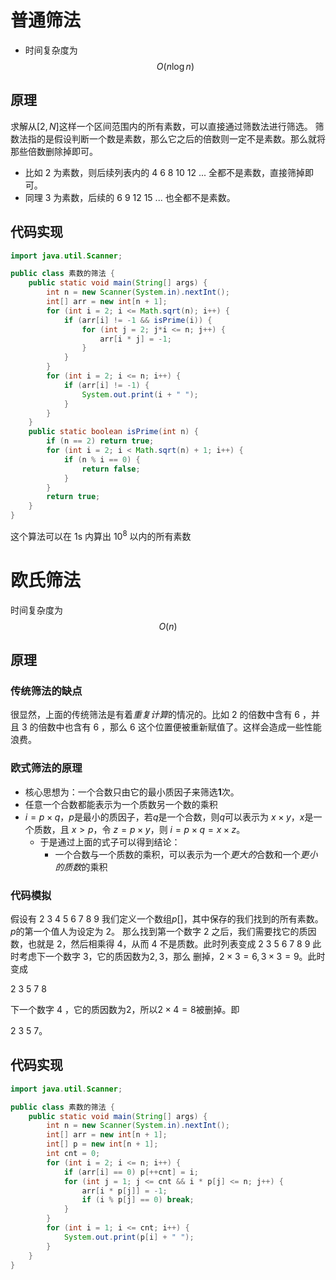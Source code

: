 # 普通筛法
- 时间复杂度为 $$O(n\log n)$$
## 原理
求解从$[2,N]$这样一个区间范围内的所有素数，可以直接通过筛数法进行筛选。
筛数法指的是假设判断一个数是素数，那么它之后的倍数则一定不是素数。那么就将那些倍数删除掉即可。

- 比如 2 为素数，则后续列表内的 4 6 8 10 12 ... 全都不是素数，直接筛掉即可。
- 同理 3 为素数，后续的 6 9 12 15 ... 也全都不是素数。
## 代码实现
```java
import java.util.Scanner;

public class 素数的筛法 {
    public static void main(String[] args) {
        int n = new Scanner(System.in).nextInt();
        int[] arr = new int[n + 1];
        for (int i = 2; i <= Math.sqrt(n); i++) {
            if (arr[i] != -1 && isPrime(i)) {
                for (int j = 2; j*i <= n; j++) {
                    arr[i * j] = -1;
                }
            }
        }
        for (int i = 2; i <= n; i++) {
            if (arr[i] != -1) {
                System.out.print(i + " ");
            }
        }
    }
    public static boolean isPrime(int n) {
        if (n == 2) return true;
        for (int i = 2; i < Math.sqrt(n) + 1; i++) {
            if (n % i == 0) {
                return false;
            }
        }
        return true;
    }
}
```
这个算法可以在 1s 内算出 $10^8$ 以内的所有素数

# 欧氏筛法
时间复杂度为$$O(n)$$
## 原理
### 传统筛法的缺点
很显然，上面的传统筛法是有着*重复计算*的情况的。比如 2 的倍数中含有 6 ，并且 3 的倍数中也含有 6 ，那么 6 这个位置便被重新赋值了。这样会造成一些性能浪费。
### 欧式筛法的原理
- 核心思想为：一个合数只由它的最小质因子来筛选**1**次。
- 任意一个合数都能表示为一个质数另一个数的乘积
- $i = p \times q$，$p$是最小的质因子，若$q$是一个合数，则$q$可以表示为 $x \times y$，$x$是一个质数，且 $x > p$，令 $z = p \times y$，则 $i = p \times q = x \times z$。
	- 于是通过上面的式子可以得到结论：
		- 一个合数与一个质数的乘积，可以表示为一个*更大的*合数和一个*更小的质数*的乘积
### 代码模拟
假设有 2 3 4 5 6 7 8 9
我们定义一个数组$p[]$，其中保存的我们找到的所有素数。$p$的第一个值人为设定为 $2$。
那么找到第一个数字 $2$ 之后，我们需要找它的质因数，也就是 $2$，然后相乘得 $4$，从而 $4$ 不是质数。此时列表变成
2 3 5 6 7 8 9
此时考虑下一个数字 $3$，它的质因数为$2, 3$，那么  删掉，$2 \times 3 = 6, 3\times3 = 9$。此时变成

2 3 5 7 8

下一个数字 $4$ ，它的质因数为$2$，所以$2\times4 = 8$被删掉。即

2 3 5 7。

## 代码实现

```java
import java.util.Scanner;

public class 素数的筛法 {
    public static void main(String[] args) {
        int n = new Scanner(System.in).nextInt();
        int[] arr = new int[n + 1];
        int[] p = new int[n + 1];
        int cnt = 0;
        for (int i = 2; i <= n; i++) {
            if (arr[i] == 0) p[++cnt] = i;
            for (int j = 1; j <= cnt && i * p[j] <= n; j++) {
                arr[i * p[j]] = -1;
                if (i % p[j] == 0) break;
            }
        }
        for (int i = 1; i <= cnt; i++) {
            System.out.print(p[i] + " ");
        }
    }
}
```



